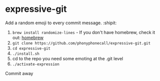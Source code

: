 # expressive-git
Add a random emoji to every commit message. :shipit:

1. `brew install randomize-lines` - If you don't have homebrew, check it out: [homebrew](http://brew.sh/)
2. `git clone https://github.com/phonyphonecall/expressive-git.git`
3. `cd expressive-git`
2. `./install.sh`
3. cd to the repo you need some emoting at the .git level
4. `./activate-expression`

Commit away

